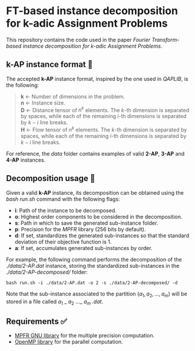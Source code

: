 # FT-based instance decomposition for k-adic Assignment Problems

This repository contains the code used in the paper _Fourier Transform-based instance decomposition for k-adic Assignment Problems_.

## k-AP instance format 📝

The accepted **k-AP** instance format, inspired by the one used in _QAPLIB_, is the following:

> **k** &larr; Number of dimensions in the problem.  
> **n** &larr; Instance size.  
> **D** &larr; Distance tensor of $n^k$ elements. The $k$-th dimension is separated by spaces, while each of the remaining $i$-th dimensions is separated by $k-i$ line breaks.  
> **H** &larr; Flow tensor of $n^k$ elements. The $k$-th dimension is separated by spaces, while each of the remaining $i$-th dimensions is separated by $k-i$ line breaks.  

For reference, the _data_ folder contains examples of valid **2-AP**, **3-AP** and **4-AP** instances.

## Decomposition usage 🧩

Given a valid **k-AP** instance, its decomposition can be obtained using the _bash run.sh_ command with the following flags:

  - **i**: Path of the instance to be decomposed.
  - **o**: Highest order components to be considered in the decomposition.
  - **s**: Path in which to save the generated sub-instance folder.
  - **p**: Precision for the _MPFR_ library (256 bits by default).
  - **d**: If set, standardizes the generated sub-instances so that the standard deviation of their objective function is 1.
  - **a**: If set, accumulates generated sub-instances by order.

For example, the following command performs the decomposition of the _./data/2-AP.dat_ instance, storing the standardized sub-instances in the _./data/2-AP-decomposed/_ folder:

```
bash run.sh -i ./data/2-AP.dat -o 2 -s ./data/2-AP-decomposed/ -d
```

Note that the sub-instance associated to the partition $(a_1,a_2,...,a_m)$ will be stored in a file called $a_1$ \_ $a_2$ ...\_ $a_m$ _.dat_.

## Requirements ✅

  - [MPFR GNU library](https://www.mpfr.org/) for the multiple precision computation.
  - [OpenMP library](https://www.openmp.org/) for the parallel computation.
